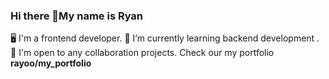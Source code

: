 ### Hi there 👋My name is Ryan 
🖥️ I'm a frontend developer.
🧠 I’m currently learning backend development .
👯 I'm open to any collaboration projects.
Check our my portfolio  **rayoo/my_portfolio**
<!--
**ra-y-oo/ra-y-oo** is a ✨ _special_ ✨ repository because its `README.md` (this file) appears on your GitHub profile.

Here are some ideas to get you started:

- 🔭 I’m currently working on ...
- 🌱 I’m currently learning ...
- 👯 I’m looking to collaborate on ...
- 🤔 I’m looking for help with ...
- 💬 Ask me about ...
- 📫 How to reach me: ...
- 😄 Pronouns: ...
- ⚡ Fun fact: ...
-->
